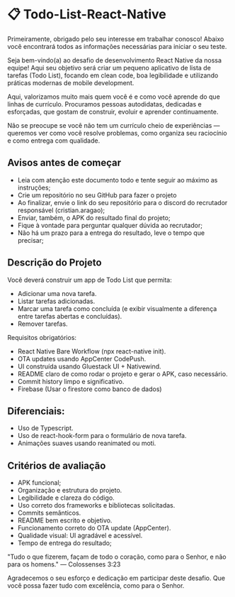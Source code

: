 # 📋 Todo-List-React-Native

Primeiramente, obrigado pelo seu interesse em trabalhar conosco! Abaixo você encontrará todos as informações necessárias para iniciar o seu teste.

Seja bem-vindo(a) ao desafio de desenvolvimento React Native da nossa equipe!
Aqui seu objetivo será criar um pequeno aplicativo de lista de tarefas (Todo List), focando em clean code, boa legibilidade e utilizando práticas modernas de mobile development.

Aqui, valorizamos muito mais quem você é e como você aprende do que linhas de currículo. Procuramos pessoas autodidatas, dedicadas e esforçadas, que gostam de construir, evoluir e aprender continuamente.

Não se preocupe se você não tem um currículo cheio de experiências — queremos ver como você resolve problemas, como organiza seu raciocínio e como entrega com qualidade.

## Avisos antes de começar

- Leia com atenção este documento todo e tente seguir ao máximo as instruções;
- Crie um repositório no seu GitHub para fazer o projeto
- Ao finalizar, envie o link do seu repositório para o discord do recrutador responsável (cristian.aragao);
- Enviar, também, o APK do resultado final do projeto;
- Fique à vontade para perguntar qualquer dúvida ao recrutador;
- Não há um prazo para a entrega do resultado, leve o tempo que precisar;

## Descrição do Projeto

Você deverá construir um app de Todo List que permita:

- Adicionar uma nova tarefa.
- Listar tarefas adicionadas.
- Marcar uma tarefa como concluída (e exibir visualmente a diferença entre tarefas abertas e concluídas).
- Remover tarefas.

Requisitos obrigatórios:
- React Native Bare Workflow (npx react-native init).
- OTA updates usando AppCenter CodePush.
- UI construída usando Gluestack UI + Nativewind.
- README claro de como rodar o projeto e gerar o APK, caso necessário.
- Commit history limpo e significativo.
- Firebase (Usar o firestore como banco de dados)

## Diferenciais:
- Uso de Typescript.
- Uso de react-hook-form para o formulário de nova tarefa.
- Animações suaves usando reanimated ou moti.

## Critérios de avaliação

- APK funcional;
- Organização e estrutura do projeto.
- Legibilidade e clareza do código.
- Uso correto dos frameworks e bibliotecas solicitadas.
- Commits semânticos.
- README bem escrito e objetivo.
- Funcionamento correto do OTA update (AppCenter).
- Qualidade visual: UI agradável e acessível.
- Tempo de entrega do resultado;

"Tudo o que fizerem, façam de todo o coração, como para o Senhor, e não para os homens." — Colossenses 3:23

Agradecemos o seu esforço e dedicação em participar deste desafio. Que você possa fazer tudo com excelência, como para o Senhor.

